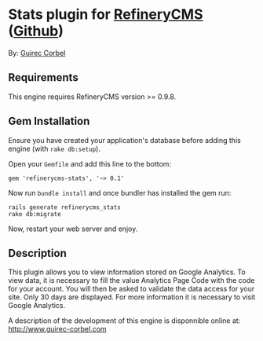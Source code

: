 # Stats plugin for [RefineryCMS](http://www.refinerycms.com) ([Github](http://github.com/resolve/refinerycms))

By: [Guirec Corbel](http://www.guirec-corbel.com)

## Requirements

This engine requires RefineryCMS version >= 0.9.8.

## Gem Installation

Ensure you have created your application's database before adding this engine (with ``rake db:setup``).

Open your ``Gemfile`` and add this line to the bottom:

    gem 'refinerycms-stats', '~> 0.1'

Now run ``bundle install`` and once bundler has installed the gem run:

    rails generate refinerycms_stats
    rake db:migrate

Now, restart your web server and enjoy.

## Description

This plugin allows you to view information stored on Google Analytics. To view data, it is necessary to fill the value Analytics Page Code with the code for your account. You will then be asked to validate the data access for your site. Only 30 days are displayed. For more information it is necessary to visit Google Analytics.

A description of the development of this engine is disponnible online at: http://www.guirec-corbel.com

